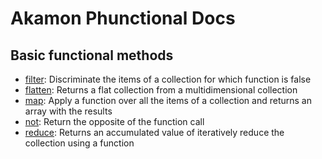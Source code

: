 # Akamon Phunctional Docs

## Basic functional methods

 * [filter](functions/filter.md): Discriminate the items of a collection for which function is false 
 * [flatten](functions/flatten.md): Returns a flat collection from a multidimensional collection 
 * [map](functions/map.md): Apply a function over all the items of a collection and returns an array with the results
 * [not](functions/not.md): Return the opposite of the function call 
 * [reduce](functions/reduce.md): Returns an accumulated value of iteratively reduce the collection using a function
